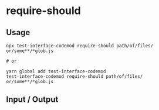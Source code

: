 # require-should


## Usage

```
npx test-interface-codemod require-should path/of/files/ or/some**/*glob.js

# or

yarn global add test-interface-codemod
test-interface-codemod require-should path/of/files/ or/some**/*glob.js
```

## Input / Output

<!--FIXTURES_TOC_START-->
<!--FIXTURES_TOC_END-->

<!--FIXTURES_CONTENT_START-->
<!--FIXTURES_CONTENT_END-->